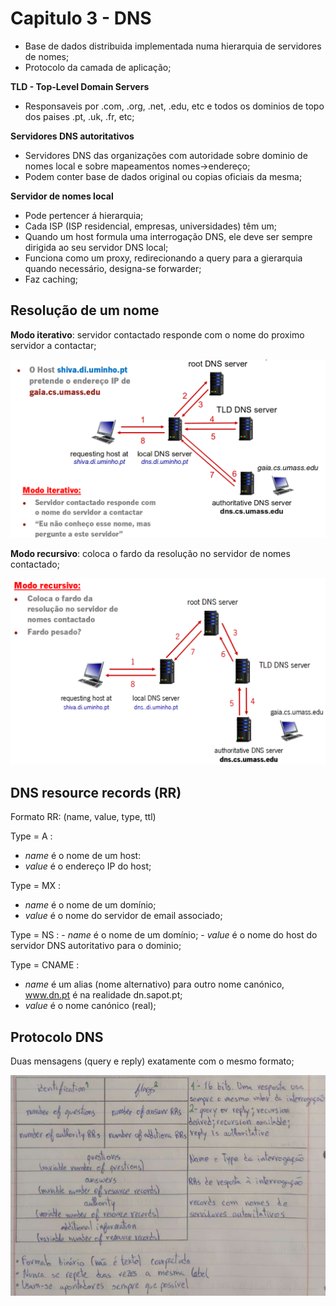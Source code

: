# Capitulo 3 - DNS

 - Base de dados distribuida implementada numa hierarquia de servidores de nomes;
 - Protocolo da camada de aplicação;

**TLD - Top-Level Domain Servers**
 - Responsaveis por .com, .org, .net, .edu, etc e todos os dominios de topo dos paises .pt, .uk, .fr, etc;

**Servidores DNS autoritativos**
 - Servidores DNS das organizações com autoridade sobre dominio de nomes local e sobre mapeamentos nomes->endereço;
 - Podem conter base de dados original ou copias oficiais da mesma;

**Servidor de nomes local**
 - Pode pertencer á hierarquia;
 - Cada ISP (ISP residencial, empresas, universidades) têm um;
 - Quando um host formula uma interrogação DNS, ele deve ser sempre dirigida ao seu servidor DNS local;
 - Funciona como um proxy, redirecionando a query para a gierarquia quando necessário, designa-se forwarder;
 - Faz caching;

## Resolução de um nome
**Modo iterativo**: servidor contactado responde com o nome do proximo servidor a contactar;

![Modo iterativo](img/ModoIterativo.png)

**Modo recursivo**: coloca o fardo da resolução no servidor de nomes contactado;

![Modo recursivo](img/ModoRecursivo.png)

## DNS resource records (RR)
Formato RR: (name, value, type, ttl)

Type = A :
 - *name* é o nome de um host:
 - *value* é o endereço IP do host;

Type = MX :
 - *name* é o nome de um domínio;
 - *value* é o nome do servidor de email associado;

Type = NS :
    - *name* é o nome de um domínio;
    - *value* é o nome do host do servidor DNS autoritativo para o dominio;

Type = CNAME :
 - *name* é um alias (nome alternativo) para outro nome canónico, www.dn.pt é na realidade dn.sapot.pt;
 - *value* é o nome canónico (real);

## Protocolo DNS
Duas mensagens (query e reply) exatamente com o mesmo formato;

![Protocolo DNS](img/DNSProtocol.png)